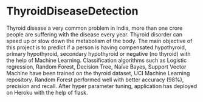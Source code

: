 # ThyroidDiseaseDetection

Thyroid disease a very common problem in India, more than one crore people are suffering with the disease every year. Thyroid disorder can speed up or slow down the metabolism of the body. The main objective of this project is to predict if a person is having compensated hypothyroid, primary hypothyroid, secondary hypothyroid or negative (no thyroid) with the help of Machine Learning.
Classification algorithms such as Logistic regression, Random Forest, Decision Tree, Naïve Bayes, Support Vector Machine have been trained on the thyroid dataset, UCI Machine Learning repository. Random Forest performed well with better accuracy (98%), precision and recall. After hyper parameter tuning, application has deployed on Heroku with the help of flask.
